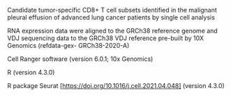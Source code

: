 Candidate tumor-specific CD8+ T cell subsets identified in the malignant pleural effusion of advanced lung cancer patients by single cell analysis

RNA expression data were aligned to the GRCh38 reference genome and VDJ sequencing data to the GRCh38 VDJ reference pre-built by 10X Genomics (refdata-gex- GRCh38-2020-A)

Cell Ranger software (version 6.0.1; 10x Genomics)

R (version 4.3.0)

R package Seurat [https://doi.org/10.1016/j.cell.2021.04.048] (version 4.3.0) 
